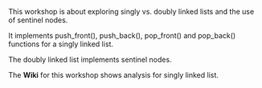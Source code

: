 This workshop is about exploring singly vs. doubly linked lists and the use of sentinel nodes.

It implements push_front(), push_back(), pop_front() and pop_back() functions for a singly linked list.

The doubly linked list implements sentinel nodes.

The **Wiki** for this workshop shows analysis for singly linked list.
